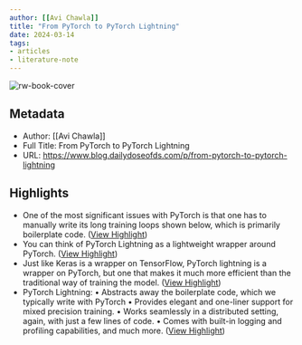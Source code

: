 ```yaml
---
author: [[Avi Chawla]]
title: "From PyTorch to PyTorch Lightning"
date: 2024-03-14
tags: 
- articles
- literature-note
---
```

![rw-book-cover](https://substack-post-media.s3.amazonaws.com/public/images/7d644225-a696-4953-b8cd-07bdf7edf80a_2320x1500.png)

## Metadata
- Author: [[Avi Chawla]]
- Full Title: From PyTorch to PyTorch Lightning
- URL: https://www.blog.dailydoseofds.com/p/from-pytorch-to-pytorch-lightning

## Highlights
- One of the most significant issues with PyTorch is that one has to manually write its long training loops shown below, which is primarily boilerplate code. ([View Highlight](https://read.readwise.io/read/01hrz7y0c0n3rgah9x6wh6ytz8))
- You can think of PyTorch Lightning as a lightweight wrapper around PyTorch. ([View Highlight](https://read.readwise.io/read/01hrz7yp0ctxecv88sw8na2f1k))
- Just like Keras is a wrapper on TensorFlow, PyTorch lightning is a wrapper on PyTorch, but one that makes it much more efficient than the traditional way of training the model. ([View Highlight](https://read.readwise.io/read/01hrz7yrkng003chjr8bn5h0jq))
- PyTorch Lightning:
  • Abstracts away the boilerplate code, which we typically write with PyTorch
  • Provides elegant and one-liner support for mixed precision training.
  • Works seamlessly in a distributed setting, again, with just a few lines of code.
  • Comes with built-in logging and profiling capabilities, and much more. ([View Highlight](https://read.readwise.io/read/01hrz7z9rd0h7x7bs2h458fw1a))
